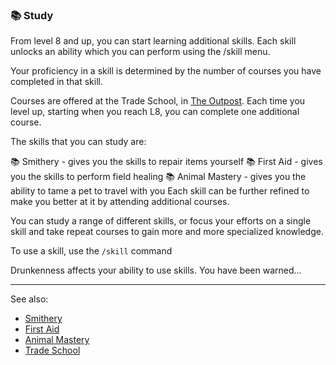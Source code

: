 ### 📚 Study
From level 8 and up, you can start learning additional skills. Each skill unlocks an ability which you can perform
  using the /skill menu.

Your proficiency in a skill is determined by the number of courses you have completed in that skill.

Courses are offered at the Trade School, in [The Outpost](../outpost/index.md). Each time you level up, starting when you reach L8, you
  can complete one additional course.

The skills that you can study are:

📚 Smithery - gives you the skills to repair items yourself
📚 First Aid - gives you the skills to perform field healing
📚 Animal Mastery - gives you the ability to tame a pet to travel with you
Each skill can be further refined to make you better at it by attending additional courses.

You can study a range of different skills, or focus your efforts on a single skill and take repeat courses to gain
  more and more specialized knowledge.

To use a skill, use the `/skill` command

Drunkenness affects your ability to use skills. You have been warned...

---

See also:
 - [Smithery](skills/smithery.md)
 - [First Aid](skills/first_aid.md)
 - [Animal Mastery](skills/animal_mastery.md)
 - [Trade School](index.md)


